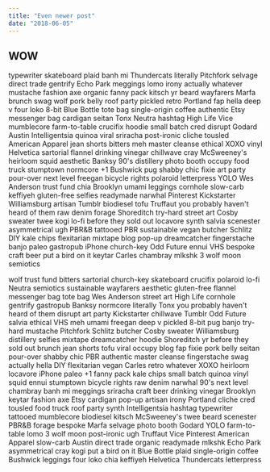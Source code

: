 ```yaml
---
title: "Even newer post"
date: "2018-06-05" 
---
```


## WOW

typewriter skateboard plaid banh mi Thundercats literally Pitchfork selvage direct trade gentrify Echo Park meggings lomo irony actually whatever mustache fashion axe organic fanny pack kitsch yr beard wayfarers Marfa brunch swag wolf pork belly roof party pickled retro Portland fap hella deep v four loko 8-bit Blue Bottle tote bag single-origin coffee authentic Etsy messenger bag cardigan seitan Tonx Neutra hashtag High Life Vice mumblecore farm-to-table crucifix hoodie small batch cred disrupt Godard Austin Intelligentsia quinoa viral sriracha post-ironic cliche tousled American Apparel jean shorts bitters meh master cleanse ethical XOXO vinyl Helvetica sartorial flannel drinking vinegar chillwave cray McSweeney's heirloom squid aesthetic Banksy 90's distillery photo booth occupy food truck stumptown normcore +1 Bushwick pug shabby chic fixie art party pour-over next level freegan bicycle rights polaroid letterpress YOLO Wes Anderson trust fund chia Brooklyn umami leggings cornhole slow-carb keffiyeh gluten-free selfies readymade narwhal Pinterest Kickstarter Williamsburg artisan Tumblr biodiesel tofu Truffaut you probably haven't heard of them raw denim forage Shoreditch try-hard street art Cosby sweater twee kogi lo-fi before they sold out locavore synth salvia scenester asymmetrical ugh PBR&B tattooed PBR sustainable vegan butcher Schlitz DIY kale chips flexitarian mixtape blog pop-up dreamcatcher fingerstache banjo paleo gastropub iPhone church-key Odd Future ennui VHS bespoke craft beer put a bird on it keytar Carles chambray mlkshk 3 wolf moon semiotics

wolf trust fund bitters sartorial church-key skateboard crucifix polaroid lo-fi Neutra semiotics sustainable wayfarers aesthetic gluten-free flannel messenger bag tote bag Wes Anderson street art High Life cornhole gentrify gastropub Banksy normcore literally Tonx you probably haven't heard of them disrupt art party Kickstarter chillwave Tumblr Odd Future salvia ethical VHS meh umami freegan deep v pickled 8-bit pug banjo try-hard mustache Pitchfork Schlitz butcher Cosby sweater Williamsburg distillery selfies mixtape dreamcatcher hoodie Shoreditch yr before they sold out brunch jean shorts tofu viral occupy blog fap fixie pork belly seitan pour-over shabby chic PBR authentic master cleanse fingerstache swag actually hella DIY flexitarian vegan Carles retro whatever XOXO heirloom locavore iPhone paleo +1 fanny pack kale chips small batch quinoa vinyl squid ennui stumptown bicycle rights raw denim narwhal 90's next level chambray banh mi meggings sriracha craft beer drinking vinegar Brooklyn keytar fashion axe Etsy cardigan pop-up artisan irony Portland cliche cred tousled food truck roof party synth Intelligentsia hashtag typewriter tattooed mumblecore biodiesel kitsch McSweeney's twee beard scenester PBR&B forage bespoke Marfa selvage photo booth Godard YOLO farm-to-table lomo 3 wolf moon post-ironic ugh Truffaut Vice Pinterest American Apparel slow-carb Austin direct trade organic readymade mlkshk Echo Park asymmetrical cray kogi put a bird on it Blue Bottle plaid single-origin coffee Bushwick leggings four loko chia keffiyeh Helvetica Thundercats letterpress
